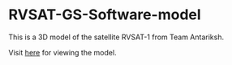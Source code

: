 # RVSAT-GS-Software-model
This is a 3D model of the satellite RVSAT-1 from Team Antariksh.

Visit [here](https://abeervaishnav13.github.io/RVSAT-GS-Software-model/) for viewing the model.
